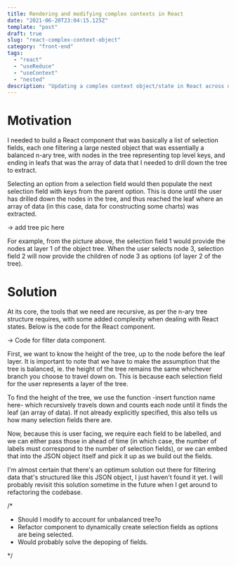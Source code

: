 ```yaml
---
title: Rendering and modifying complex contexts in React
date: "2021-06-20T23:04:15.125Z"
template: "post"
draft: true
slug: "react-complex-context-object"
category: "front-end"
tags:
  - "react"
  - "useReduce"
  - "useContext"
  - "nested"
description: "Updating a complex context object/state in React across deeply nested components via the useReduce hook can be tricky, here's how I managed it."
---
```

# Motivation 
I needed to build a React component that was basically a list of selection fields, each one filtering a large nested object that was essentially a balanced n-ary tree, with nodes in the tree representing top level keys, and ending in leafs that was the array of data that I needed to drill down the tree to extract. 

Selecting an option from a selection field would then populate the next selection field with keys from the parent option. This is done until the user has drilled down the nodes in the tree, and thus reached the leaf where an array of data (in this case, data for constructing some charts) was extracted. 

-> add tree pic here

For example, from the picture above, the selection field 1 would provide the nodes at layer 1 of the object tree. When the user selects node 3, selection field 2 will now provide the children of node 3 as options (of layer 2 of the tree). 
# Solution 
At its core, the tools that we need are recursive, as per the n-ary tree structure requires, with some added complexity when dealing with React states. Below is the code for the React component. 

-> Code for filter data component. 

First, we want to know the height of the tree, up to the node before the leaf layer. It is important to note that we have to make the assumption that the tree is balanced, ie. the height of the tree remains the same whichever branch you choose to travel down on. This is because each selection field for the user represents a layer of the tree. 

To find the height of the tree, we use the function -insert function name here- which recursively travels down and counts each node until it finds the leaf (an array of data). If not already explicitly specified, this also tells us how many selection fields there are. 

Now, because this is user facing, we require each field to be labelled, and we can either pass those in ahead of time (in which case, the number of labels must correspond to the number of selection fields), or we can embed that into the JSON object itself and pick it up as we build out the fields. 

I'm almost certain that there's an optimum solution out there for filtering data that's structured like this JSON object, I just haven't found it yet. I will probably revisit this solution sometime in the future when I get around to refactoring the codebase.



/*
-  Should I modify to account for unbalanced tree?o
- Refactor component to dynamically create selection fields as options are being selected.
- Would probably solve the depoping of fields.

 */
